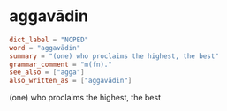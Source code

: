 # aggavādin

``` toml
dict_label = "NCPED"
word = "aggavādin"
summary = "(one) who proclaims the highest, the best"
grammar_comment = "m(fn)."
see_also = ["agga"]
also_written_as = ["aggavādin"]
```

(one) who proclaims the highest, the best

